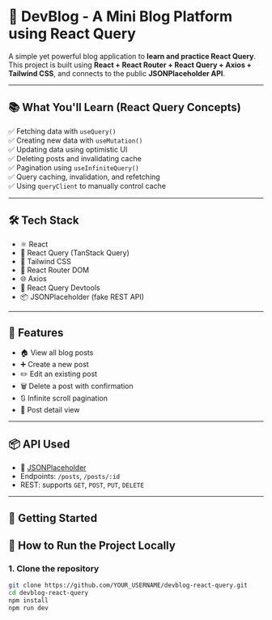 # 🚀 DevBlog - A Mini Blog Platform using React Query

A simple yet powerful blog application to **learn and practice React Query**.  
This project is built using **React + React Router + React Query + Axios + Tailwind CSS**, and connects to the public **JSONPlaceholder API**.

---

## 📚 What You'll Learn (React Query Concepts)

✅ Fetching data with `useQuery()`  
✅ Creating new data with `useMutation()`  
✅ Updating data using optimistic UI  
✅ Deleting posts and invalidating cache  
✅ Pagination using `useInfiniteQuery()`  
✅ Query caching, invalidation, and refetching  
✅ Using `queryClient` to manually control cache

---

## 🛠️ Tech Stack

- ⚛️ React
- 🧠 React Query (TanStack Query)
- 💅 Tailwind CSS
- 🔀 React Router DOM
- 🌐 Axios
- 🧪 React Query Devtools
- 📦 JSONPlaceholder (fake REST API)

---
## 🧩 Features

- 🏠 View all blog posts
- ➕ Create a new post
- ✏️ Edit an existing post
- 🗑️ Delete a post with confirmation
- 🔃 Infinite scroll pagination
- 🔎 Post detail view

---

## 📦 API Used

- 🔗 [JSONPlaceholder](https://jsonplaceholder.typicode.com)
- Endpoints: `/posts`, `/posts/:id`
- REST: supports `GET`, `POST`, `PUT`, `DELETE`

---

## 🚀 Getting Started
## 🚀 How to Run the Project Locally
### 1. Clone the repository
```bash
git clone https://github.com/YOUR_USERNAME/devblog-react-query.git
cd devblog-react-query
npm install
npm run dev


